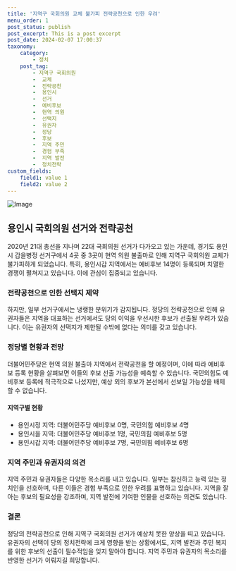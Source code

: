 ```yaml
---
title: '지역구 국회의원 교체 불가피 전략공천으로 인한 우려'
menu_order: 1
post_status: publish
post_excerpt: This is a post excerpt
post_date: 2024-02-07 17:00:37
taxonomy:
    category:
        - 정치
    post_tag:
        - 지역구 국회의원
        -  교체
        -  전략공천
        -  용인시
        -  선거
        -  예비후보
        -  현역 의원
        -  선택지
        -  유권자
        -  정당
        -  후보
        -  지역 주민
        -  경험 부족
        -  지역 발전
        -  정치전략
custom_fields:
    field1: value 1
    field2: value 2
---
```


![Image](https://imgnews.pstatic.net/image/047/2024/02/07/0002421605_001_20240207132201113.jpg?type=w647)


## 용인시 국회의원 선거와 전략공천
2020년 21대 총선을 지나며 22대 국회의원 선거가 다가오고 있는 가운데, 경기도 용인시 갑을병정 선거구에서 4곳 중 3곳이 현역 의원 불출마로 인해 지역구 국회의원 교체가 불가피하게 되었습니다. 특히, 용인시갑 지역에서는 예비후보 14명이 등록되며 치열한 경쟁이 펼쳐지고 있습니다. 이에 관심이 집중되고 있습니다.

### 전략공천으로 인한 선택지 제약
하지만, 일부 선거구에서는 냉랭한 분위기가 감지됩니다. 정당의 전략공천으로 인해 유권자들은 지역을 대표하는 선거에서도 당의 이익을 우선시한 후보가 선출될 우려가 있습니다. 이는 유권자의 선택지가 제한될 수밖에 없다는 의미를 갖고 있습니다.

### 정당별 현황과 전망
더불어민주당은 현역 의원 불출마 지역에서 전략공천을 할 예정이며, 이에 따라 예비후보 등록 현황을 살펴보면 이들의 후보 선출 가능성을 예측할 수 있습니다. 국민의힘도 예비후보 등록에 적극적으로 나섰지만, 예상 외의 후보가 본선에서 선보일 가능성을 배제할 수 없습니다.

#### 지역구별 현황
- 용인시정 지역: 더불어민주당 예비후보 0명, 국민의힘 예비후보 4명
- 용인시을 지역: 더불어민주당 예비후보 1명, 국민의힘 예비후보 5명
- 용인시갑 지역: 더불어민주당 예비후보 7명, 국민의힘 예비후보 6명

### 지역 주민과 유권자의 의견
지역 주민과 유권자들은 다양한 목소리를 내고 있습니다. 일부는 참신하고 능력 있는 정치인을 선호하며, 다른 이들은 경험 부족으로 인한 우려를 표명하고 있습니다. 지역을 잘 아는 후보의 필요성을 강조하며, 지역 발전에 기여한 인물을 선호하는 의견도 있습니다.

### 결론
정당의 전략공천으로 인해 지역구 국회의원 선거가 예상치 못한 양상을 띠고 있습니다. 유권자의 선택이 당의 정치전략에 크게 영향을 받는 상황에서도, 지역 발전과 주민 복지를 위한 후보의 선출이 필수적임을 잊지 말아야 합니다. 지역 주민과 유권자의 목소리를 반영한 선거가 이뤄지길 희망합니다.
